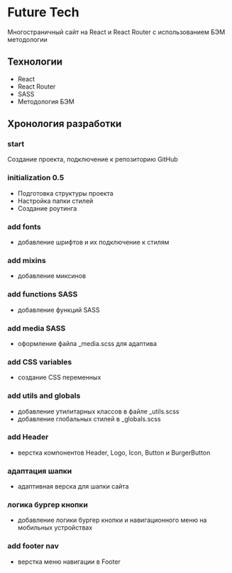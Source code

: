 # Future Tech

Многостраничный сайт на React и React Router c использованием БЭМ методологии

## Технологии

- React
- React Router
- SASS
- Методология БЭМ

## Хронология разработки

### start

Создание проекта, подключение к репозиторию GitHub

### initialization 0.5

- Подготовка структуры проекта
- Настройка папки стилей
- Создание роутинга

### add fonts

- добавление шрифтов и их подключение к стилям

### add mixins

- добавление миксинов

### add functions SASS

- добавление функций SASS

### add media SASS

- оформление файла _media.scss для адаптива

### add CSS variables

- создание CSS переменных

### add utils and globals

- добавление утилитарных классов в файле _utils.scss
- добавление глобальных стилей в _globals.scss

### add Header

- верстка компонентов Header, Logo, Icon, Button и BurgerButton

### адаптация шапки

- адаптивная верска для шапки сайта

### логика бургер кнопки

- добавление логики бургер кнопки и навигационного меню на мобильных устройствах

### add footer nav

- верстка меню навигации в Footer